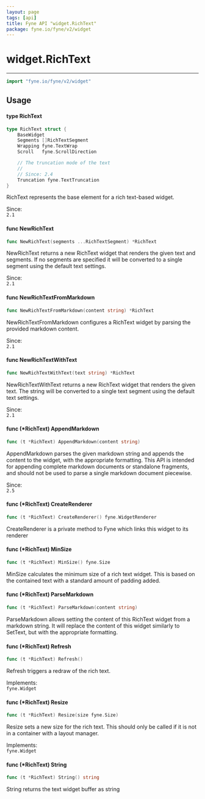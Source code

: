 ```yaml
---
layout: page
tags: [api]
title: Fyne API "widget.RichText"
package: fyne.io/fyne/v2/widget
---
```


# widget.RichText
---
```go
import "fyne.io/fyne/v2/widget"
```

## Usage

#### type RichText

```go
type RichText struct {
	BaseWidget
	Segments []RichTextSegment
	Wrapping fyne.TextWrap
	Scroll   fyne.ScrollDirection

	// The truncation mode of the text
	//
	// Since: 2.4
	Truncation fyne.TextTruncation
}
```

RichText represents the base element for a rich text-based widget.


<div class="since">Since: <code>
2.1</code></div>

#### func  NewRichText

```go
func NewRichText(segments ...RichTextSegment) *RichText
```
NewRichText returns a new RichText widget that renders the given text and segments. If no segments are specified it will be converted to a single segment using the default text settings.


<div class="since">Since: <code>
2.1</code></div>

#### func  NewRichTextFromMarkdown

```go
func NewRichTextFromMarkdown(content string) *RichText
```
NewRichTextFromMarkdown configures a RichText widget by parsing the provided markdown content.


<div class="since">Since: <code>
2.1</code></div>

#### func  NewRichTextWithText

```go
func NewRichTextWithText(text string) *RichText
```
NewRichTextWithText returns a new RichText widget that renders the given text. The string will be converted to a single text segment using the default text settings.


<div class="since">Since: <code>
2.1</code></div>

#### func (*RichText) AppendMarkdown

```go
func (t *RichText) AppendMarkdown(content string)
```
AppendMarkdown parses the given markdown string and appends the content to the widget, with the appropriate formatting. This API is intended for appending complete markdown documents or standalone fragments, and should not be used to parse a single markdown document piecewise.


<div class="since">Since: <code>
2.5</code></div>

#### func (*RichText) CreateRenderer

```go
func (t *RichText) CreateRenderer() fyne.WidgetRenderer
```
CreateRenderer is a private method to Fyne which links this widget to its renderer

#### func (*RichText) MinSize

```go
func (t *RichText) MinSize() fyne.Size
```
MinSize calculates the minimum size of a rich text widget. This is based on the contained text with a standard amount of padding added.

#### func (*RichText) ParseMarkdown

```go
func (t *RichText) ParseMarkdown(content string)
```
ParseMarkdown allows setting the content of this RichText widget from a markdown string. It will replace the content of this widget similarly to SetText, but with the appropriate formatting.

#### func (*RichText) Refresh

```go
func (t *RichText) Refresh()
```
Refresh triggers a redraw of the rich text.


<div class="implements">Implements: <code>
fyne.Widget</code></div>

#### func (*RichText) Resize

```go
func (t *RichText) Resize(size fyne.Size)
```
Resize sets a new size for the rich text. This should only be called if it is not in a container with a layout manager.


<div class="implements">Implements: <code>
fyne.Widget</code></div>

#### func (*RichText) String

```go
func (t *RichText) String() string
```
String returns the text widget buffer as string
